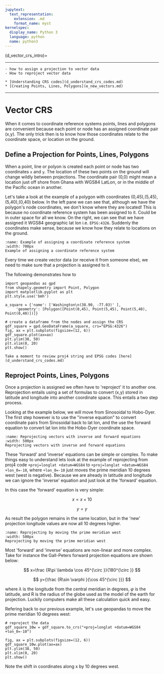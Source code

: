 ```yaml
---
jupytext:
  text_representation:
    extension: .md
    format_name: myst
kernelspec:
  display_name: Python 3
  language: python
  name: python3
---
```


(d_vector_crs_intro)=

----------------

```{admonition} Learning Objectives
- how to assign a projection to vector data
- How to reproject vector data
```
```{admonition} Review
* [Understanding CRS codes](d_understand_crs_codes.md)
* [Creating Points, Lines, Polygons](e_new_vectors.md)
```
----------------

# Vector CRS 
When it comes to coordinate reference systems points, lines and polygons are convenient because each point or node has an assigned coordinate pair (x,y). The only trick then is to know how those coordinates relate to the coordinate space, or location on the ground. 

## Define a Projection for Points, Lines, Polygons
When a point, line or polyon is created each point or node has two coordinates `x` and `y`. The location of these two points on the ground will change wildly between projections. The coordinate pair (0,0) might mean a location just off shore from Ghana with WGS84 LatLon, or in the middle of the Pacific ocean in another. 

Let's take a look at the example of a polygon with coordinates (0,45),(5,45),(5,40),(0,40) below. In the left pane we can see that, although we have the polygon's node coordinates, we don't know where they are located! This is because no coordinate reference system has been assigned to it. Could be in outer space for all we know. On the right, we can see that we have assigned it WGS84 geographic lat lon i.e. `EPSG:4326`. Suddenly the coordinates make sense, because we know how they relate to locations on the ground.   

```{figure} ../_static/d_crs/d_crs_assigned.png
:name: Example of assigning a coordinate reference system
:width: 700px
Example of assigning a coordinate reference system
```
Every time we create vector data (or receive it from someone else), we need to make sure that a projection is assigned to it. 

The following demonstrates how to 

```{code-cell} ipython3
import geopandas as gpd
from shapely.geometry import Point, Polygon
import matplotlib.pyplot as plt
plt.style.use('bmh')  

a_square = {'name': ['Washington\n(38.90, -77.03)' ], 
     'geometry': [Polygon([Point(0,45), Point(5,45), Point(5,40), Point(0,40)])]}

# create a dataframe from the nodes and assign the CRS
gdf_square = gpd.GeoDataFrame(a_square, crs="EPSG:4326")  
fig, ax = plt.subplots(figsize=(12, 6))
gdf_square.plot(ax=ax)
plt.ylim(38, 50)
plt.xlim(0, 20)
plt.show()
```

```{note}
Take a moment to review proj4 string and EPSG codes [here](d_understand_crs_codes.md)
```
 
## Reproject Points, Lines, Polygons
Once a projection is assigned we often have to 'reproject' it to another one. Reprojection entails using a set of formulas to convert (x,y) stored in latitude and longitude into another coordinate space. This entails a two step process. 

Looking at the example below, we will move from Sinosoidal to Hobo-Dyer. The first step however is to use the "inverse equation" to convert coordinate pairs from Sinosoidal back to lat lon, and the use the forward equation to convert lat lon into the Hobo-Dyer coordinate space. 

```{figure} ../_static/d_crs/d_reprojection_example.jpg
:name: Reprojecting vectors with inverse and forward equations
:width: 500px
Reprojecting vectors with inverse and forward equations
```

<!-- Affine transformations allows us to use simple systems of linear equations to manipulate any point or set of points. It allows us to move, stretch, or even rotate a point or set of points. In this case it is used to move and reshape vector data (point, lines, polygons). In this case we will learn how affine transforms are used to reproject data. -->

These 'forward' and 'inverse' equations can be simple or complex. To make things easy to understand lets look at the example of reprojecting from proj4 code `+proj=longlat +datum=WGS84` to `+proj=longlat +datum=WGS84 +lon_0=-10`, where `+lon_0=-10` just moves the prime meridian 10 degrees west (west is negative). Because we are already in latitude and longitude we can ignore the 'inverse' equation and just look at the 'forward' equation. 

In this case the 'forward' equation is very simple:

$$
x = x + 10 
$$

$$
y = y
$$

As result the polygon remains in the same location, but in the 'new' projection longitude values are now all 10 degrees higher. 

```{figure} ../_static/d_crs/d_europe_translate_vector.png
:name: Reprojecting by moving the prime meridian west
:width: 500px
Reprojecting by moving the prime meridian west
```
Most 'forward' and 'inverse' equations are non-linear and more complex. Take for instance the Gall-Peters forward projection equations are shown below: 

$$
x=\frac {R\pi \lambda \cos 45^{\circ }}{180^{\circ }}
$$

$$
y={\frac {R\sin \varphi }{\cos 45^{\circ }}} 
$$

where $\lambda$ is the longitude from the central meridian in degrees, $\varphi$ is the latitude, and R is the radius of the globe used as the model of the earth for projection. Luckily computers make all these calculation quick and easy. 

Refering back to our previous example, let's use geopandas to move the prime meridian 10 degrees west: 

```{code-cell} ipython3
# reproject the data
gdf_square_10w = gdf_square.to_crs("+proj=longlat +datum=WGS84 +lon_0=-10")

fig, ax = plt.subplots(figsize=(12, 6))
gdf_square_10w.plot(ax=ax)
plt.ylim(38, 50)
plt.xlim(0, 20)
plt.show()
```
Note the shift in coordinates along x by 10 degrees west.

<!--
https://kartoweb.itc.nl/geometrics/Coordinate%20transformations/coordtrans.html

 https://geopandas.org/gallery/plotting_with_geoplot.html

https://geocompr.robinlovelace.net/geometric-operations.html
 In this section we will learn how to reproject vector data:


 Affine transformation is any transformation that preserves lines and parallelism. However, angles or length are not necessarily preserved. Affine transformations include, among others, shifting (translation), scaling and rotation. Additionally, it is possible to use any combination of these. Affine transformations are an essential part of geocomputation. For example, shifting is needed for labels placement, scaling is used in non-contiguous area cartograms (see Section 8.6), and many affine transformations are applied when reprojecting or improving the geometry that was created based on a distorted or wrongly projected map. The sf package implements affine transformation for objects of classes sfg and sfc.

nz_sfc = st_geometry(nz)

Shifting moves every point by the same distance in map units. It could be done by adding a numerical vector to a vector object. For example, the code below shifts all y-coordinates by 100,000 meters to the north, but leaves the x-coordinates untouched (left panel of Figure 5.5).

nz_shift = nz_sfc + c(0, 100000)

Scaling enlarges or shrinks objects by a factor. It can be applied either globally or locally. Global scaling increases or decreases all coordinates values in relation to the origin coordinates, while keeping all geometries topological relations intact. It can be done by subtraction or multiplication of asfg or sfc object.

Local scaling treats geometries independently and requires points around which geometries are going to be scaled, e.g., centroids. In the example below, each geometry is shrunk by a factor of two around the centroids (middle panel in Figure 5.5). To achieve that, each object is firstly shifted in a way that its center has coordinates of 0, 0 ((nz_sfc - nz_centroid_sfc)). Next, the sizes of the geometries are reduced by half (* 0.5). Finally, each object’s centroid is moved back to the input data coordinates (+ nz_centroid_sfc).

nz_centroid_sfc = st_centroid(nz_sfc)
nz_scale = (nz_sfc - nz_centroid_sfc) * 0.5 + nz_centroid_sfc

Rotation of two-dimensional coordinates requires a rotation matrix:

R=[cosθ−sinθsinθcosθ]

It rotates points in a clockwise direction. The rotation matrix can be implemented in R as:

rotation = function(a){
  r = a * pi / 180 #degrees to radians
  matrix(c(cos(r), sin(r), -sin(r), cos(r)), nrow = 2, ncol = 2)
} 

The rotation function accepts one argument a - a rotation angle in degrees. Rotation could be done around selected points, such as centroids (right panel of Figure 5.5). See vignette("sf3") for more examples.

nz_rotate = (nz_sfc - nz_centroid_sfc) * rotation(30) + nz_centroid_sfc

Illustrations of affine transformations: shift, scale and rotate.

FIGURE 5.5: Illustrations of affine transformations: shift, scale and rotate.

Finally, the newly created geometries can replace the old ones with the st_set_geometry() function:

nz_scale_sf = st_set_geometry(nz, nz_scale) -->
